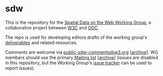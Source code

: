 sdw
===

This is the repository for the <a href="https://www.w3.org/2015/spatial/">Spatial Data on the Web Working Group</a>, a collaborative project between <a href="http://www.w3.org/">W3C</a> and <a href="http://www.opengeospatial.org/">OGC</a>.

The repo is used for developing editors drafts of the working group's <a href="http://www.w3.org/2015/spatial/charter#deliverables">deliverables</a> and related resources.

Comments are welcome via <a href="mailto:public-sdw-comments@w3.org">public-sdw-comments@w3.org</a> 
[<a href="https://lists.w3.org/Archives/Public/public-sdw-comments/">archive</a>].
WG members should use the primary <a href="mailto:public-sdw-wg@w3.org">Mailing list</a> 
[<a href="https://lists.w3.org/Archives/Public/public-sdw-wg/">archive</a>] (issues are disabled in this repository, but the Working Group's <a href="http://www.w3.org/2015/spatial/track/">issue tracker</a> can be used to report issues).
